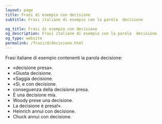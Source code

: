 ```yaml
---
layout: page
title: Frasi di esempio con decisione 
subtitle: Frasi italiane di esempio con la parola  decisione

og_title: Frasi di esempio con decisione 
og_description: Frasi italiane di esempio con la parola  decisione
og_type: website
permalink: /frasi/d/decisione.html
---
```


Frasi italiane di esempio contenenti la parola decisione:


- «decisione presa».
- «Giusta decisione.
- «Saggia decisione.
- «Sì, e con decisione.
- conseguenza della decisione presa.
- È una decisione mia.
- Woody prese una decisione.
- La decisione è presa!».
- Heinrich annuì con decisione.
- Chuck annuì con decisione.
